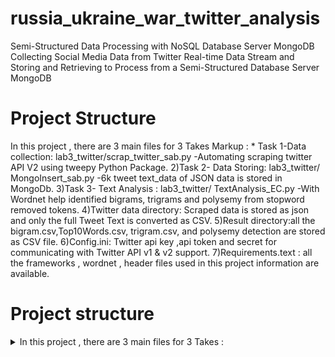 # russia_ukraine_war_twitter_analysis
Semi-Structured Data Processing with NoSQL Database Server MongoDB
Collecting Social Media Data from Twitter Real-time Data Stream and Storing and Retrieving to Process from a Semi-Structured Database Server MongoDB

# Project Structure
In this project , there are 3 main files for 3 Takes
Markup : * Task 1-Data collection: lab3_twitter/scrap_twitter_sab.py
        -Automating scraping twitter API V2 using tweepy Python Package.
2)Task 2- Data Storing: lab3_twitter/ MongoInsert_sab.py
        -6k tweet text_data of JSON data is stored in MongoDb.
3)Task 3- Text Analysis : lab3_twitter/ TextAnalysis_EC.py
        -With Wordnet help identified bigrams, trigrams and polysemy from stopword removed tokens.
4)Twitter data directory: Scraped data is stored as json and only the full Tweet Text is converted as CSV.
5)Result directory:all the bigram.csv,Top10Words.csv, trigram.csv, and polysemy detection are stored
as CSV file.
6)Config.ini: Twitter api key ,api token and secret for communicating with Twitter API v1 & v2 support.
7)Requirements.text : all the frameworks , wordnet , header files used in this project information are
available.

# Project structure
 <details>
 <summary>In this project , there are 3 main files for 3 Takes :</summary>
           <summary>Task 1-Data collection: lab3_twitter/scrap_twitter_sab.py</summary>
           <p>-Automating scraping twitter API V2 using tweepy Python Package</p>
        <summary>Task 2- Data Storing: lab3_twitter/ MongoInsert_sab.py</summary>
        <p> -6k tweet text_data of JSON data is stored in MongoDb.</p>
        <summary>Task 3- Text Analysis : lab3_twitter/ TextAnalysis_EC.py</summary>
        <p> -With Wordnet help identified bigrams, trigrams and polysemy from stopword removed tokens.</p>
         </details>


